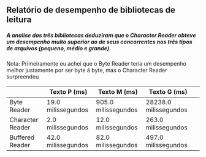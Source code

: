 ## Relatório de desempenho de bibliotecas de leitura
#####  A analise das três bibliotecas deduziram que o Character Reader obteve um desempenho muito superior ao de seus concorrentes nos três tipos de arquivos (pequeno, médio e grande).

Nota: Primeiramente eu achei que o Byte Reader teria um desempenho melhor justamente por ser byte á byte, mas o Character Reader surpreendeu


| |Texto P (ms) | Texto M (ms) | Texto G (ms) | |
|---|---|---|---|---|
Byte Reader|19.0 milissegundos | 905.0 milissegundos| 28238.0 milissegundos | | |
Character Reader|  2.0 milissegundos| 12.0 milissegundos| 263.0 milissegundos| | |
Buffered Reader|42.0 milissegundos |82.0 milissegundos | 497.0 milissegundos| | |
